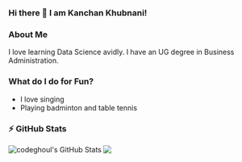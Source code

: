 ### Hi there 👋 I am Kanchan Khubnani!

<!--
**kanchankhubnani/KK** is a ✨ _special_ ✨ repository because its `READ.md` (this file) appears on my GitHub profile.

Here are some ideas to get you started:

- 🔭 I’m currently working on ...
- 🌱 I’m currently learning ...
- 👯 I’m looking to collaborate on ...
- 🤔 I’m looking for help with ...
- 💬 Ask me about ...
- 📫 How to reach me: ...
- 😄 Pronouns: ...
- ⚡ Fun fact: ...
-->

### About Me
I love learning Data Science avidly. I have an UG degree in Business Administration. 
 

### What do I do for Fun?
- I love singing
- Playing badminton and table tennis


### :zap: GitHub Stats

<img align="left" alt="codeghoul's GitHub Stats" src="https://github-readme-stats.codestackr.vercel.app/api?username=kanchankhubnani&show_icons=true&hide_border=true&count_private=true&theme=graywhite&hide_title=true" />

![](https://visitor-badge.glitch.me/badge?page_id=kanchankhubnani.KK)

